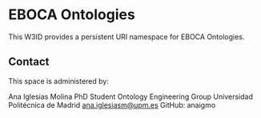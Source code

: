 # EBOCA Ontologies
This W3ID provides a persistent URI namespace for EBOCA Ontologies.

## Contact
This space is administered by:

Ana Iglesias Molina
PhD Student
Ontology Engineering Group
Universidad Politécnica de Madrid
ana.iglesiasm@upm.es
GitHub: anaigmo
